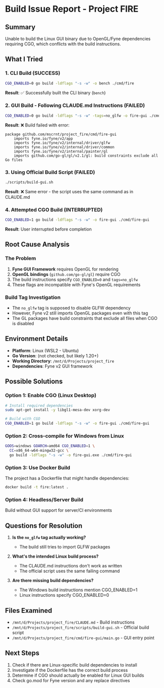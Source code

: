 # Build Issue Report - Project FIRE

## Summary
Unable to build the Linux GUI binary due to OpenGL/Fyne dependencies requiring CGO, which conflicts with the build instructions.

## What I Tried

### 1. CLI Build (SUCCESS)
```bash
CGO_ENABLED=0 go build -ldflags "-s -w" -o bench ./cmd/fire
```
**Result**: ✅ Successfully built the CLI binary (`bench`)

### 2. GUI Build - Following CLAUDE.md Instructions (FAILED)
```bash
CGO_ENABLED=0 go build -ldflags "-s -w" -tags=no_glfw -o fire-gui ./cmd/fire-gui
```
**Result**: ❌ Build failed with error:
```
package github.com/mscrnt/project_fire/cmd/fire-gui
	imports fyne.io/fyne/v2/app
	imports fyne.io/fyne/v2/internal/driver/glfw
	imports fyne.io/fyne/v2/internal/driver/common
	imports fyne.io/fyne/v2/internal/painter/gl
	imports github.com/go-gl/gl/v2.1/gl: build constraints exclude all Go files
```

### 3. Using Official Build Script (FAILED)
```bash
./scripts/build-gui.sh
```
**Result**: ❌ Same error - the script uses the same command as in CLAUDE.md

### 4. Attempted CGO Build (INTERRUPTED)
```bash
CGO_ENABLED=1 go build -ldflags "-s -w" -o fire-gui ./cmd/fire-gui
```
**Result**: User interrupted before completion

## Root Cause Analysis

### The Problem
1. **Fyne GUI Framework** requires OpenGL for rendering
2. **OpenGL bindings** (`github.com/go-gl/gl`) require CGO
3. The build instructions specify `CGO_ENABLED=0` and `tags=no_glfw`
4. These flags are incompatible with Fyne's OpenGL requirements

### Build Tag Investigation
- The `no_glfw` tag is supposed to disable GLFW dependency
- However, Fyne v2 still imports OpenGL packages even with this tag
- The GL packages have build constraints that exclude all files when CGO is disabled

## Environment Details
- **Platform**: Linux (WSL2 - Ubuntu)
- **Go Version**: (not checked, but likely 1.20+)
- **Working Directory**: `/mnt/d/Projects/project_fire`
- **Dependencies**: Fyne v2 GUI framework

## Possible Solutions

### Option 1: Enable CGO (Linux Desktop)
```bash
# Install required dependencies
sudo apt-get install -y libgl1-mesa-dev xorg-dev

# Build with CGO
CGO_ENABLED=1 go build -ldflags "-s -w" -o fire-gui ./cmd/fire-gui
```

### Option 2: Cross-compile for Windows from Linux
```bash
GOOS=windows GOARCH=amd64 CGO_ENABLED=1 \
  CC=x86_64-w64-mingw32-gcc \
  go build -ldflags "-s -w" -o fire-gui.exe ./cmd/fire-gui
```

### Option 3: Use Docker Build
The project has a Dockerfile that might handle dependencies:
```bash
docker build -t fire:latest .
```

### Option 4: Headless/Server Build
Build without GUI support for server/CI environments

## Questions for Resolution

1. **Is the `no_glfw` tag actually working?** 
   - The build still tries to import GLFW packages

2. **What's the intended Linux build process?**
   - The CLAUDE.md instructions don't work as written
   - The official script uses the same failing command

3. **Are there missing build dependencies?**
   - The Windows build instructions mention CGO_ENABLED=1
   - Linux instructions specify CGO_ENABLED=0

## Files Examined
- `/mnt/d/Projects/project_fire/CLAUDE.md` - Build instructions
- `/mnt/d/Projects/project_fire/scripts/build-gui.sh` - Official build script
- `/mnt/d/Projects/project_fire/cmd/fire-gui/main.go` - GUI entry point

## Next Steps
1. Check if there are Linux-specific build dependencies to install
2. Investigate if the Dockerfile has the correct build process
3. Determine if CGO should actually be enabled for Linux GUI builds
4. Check go.mod for Fyne version and any replace directives